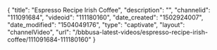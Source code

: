 {
    "title": "Espresso Recipe  Irish Coffee",
    "description": "",
    "channelid": "111091684",
    "videoid": "111180160",
    "date_created": "1502924007",
    "date_modified": "1504049176",
    "type": "captivate",
    "layout": "channelVideo",
    "url": "\/bbbusa-latest-videos\/espresso-recipe-irish-coffee\/111091684-111180160"
}